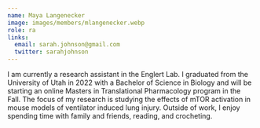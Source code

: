 ```yaml
---
name: Maya Langenecker
image: images/members/mlangenecker.webp
role: ra
links:
  email: sarah.johnson@gmail.com
  twitter: sarahjohnson
---
```


I am currently a research assistant in the Englert Lab. I graduated from the University of Utah in 2022 with a Bachelor of Science in Biology and will be starting an online Masters in Translational Pharmacology program in the Fall. The focus of my research is studying the effects of mTOR activation in mouse models of ventilator induced lung injury. Outside of work, I enjoy spending time with family and friends, reading, and crocheting.